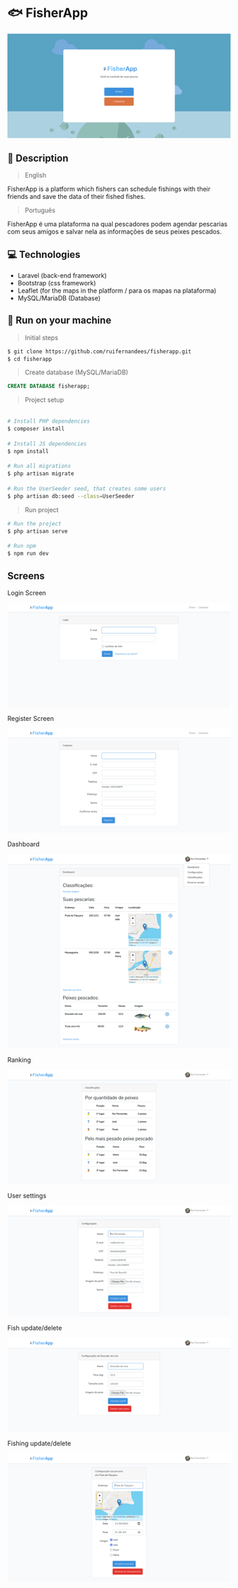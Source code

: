 # 🐟 FisherApp
<img src="public/images/prints/welcome-not-auth.png" alt="Tela inicial do FisherApp">

## 📝 Description
> English

FisherApp is a platform which fishers can schedule fishings with their friends and save the data of their fished fishes.

> Português

FisherApp é uma plataforma na qual pescadores podem agendar pescarias com seus amigos e salvar nela as informações de seus peixes pescados.

## 💻 Technologies
- Laravel (back-end framework)
- Bootstrap (css framework)
- Leaflet (for the maps in the platform / para os mapas na plataforma)
- MySQL/MariaDB (Database)

## 🚀 Run on your machine
> Initial steps
```bash
$ git clone https://github.com/ruifernandees/fisherapp.git
$ cd fisherapp
```

>Create database (MySQL/MariaDB)
```sql
CREATE DATABASE fisherapp;
```

> Project setup
```bash

# Install PHP dependencies
$ composer install

# Install JS dependencies
$ npm install

# Run all migrations
$ php artisan migrate

# Run the UserSeeder seed, that creates some users
$ php artisan db:seed --class=UserSeeder

```

> Run project
```bash
# Run the project
$ php artisan serve

# Run npm
$ npm run dev
```

## Screens
<div>
    <p>Login Screen</p>
    <img src="public/images/prints/login.png" alt="Login Screen">
</div>
<div>
    <p>Register Screen</p>
    <img src="public/images/prints/register.png" alt="Register Screen">
</div>
<div>
    <p>Dashboard</p>
    <img src="public/images/prints/dashboard.png" alt="Dashboard Screen">
</div>
<div>
    <p>Ranking</p>
    <img src="public/images/prints/ranking.png" alt="Ranking">
</div>
<div>
    <p>User settings</p>
    <img src="public/images/prints/update-and-delete-user.png" alt="User settings">
</div>
<div>
    <p>Fish update/delete</p>
    <img src="public/images/prints/update-and-delete-fish.png" alt="Fish settings">
</div>
<div>
    <p>Fishing update/delete</p>
    <img src="public/images/prints/update-and-delete-fishing.png" alt="Fishing settings">
</div>